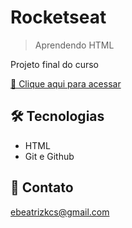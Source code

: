 # Rocketseat

> Aprendendo HTML

Projeto final do curso

[🔗 Clique aqui para acessar](https://soubeatrizkaroline.github.io/Rocketseat_HTML/)


## 🛠 Tecnologias

- HTML
- Git e Github

## 💙 Contato

ebeatrizkcs@gmail.com
